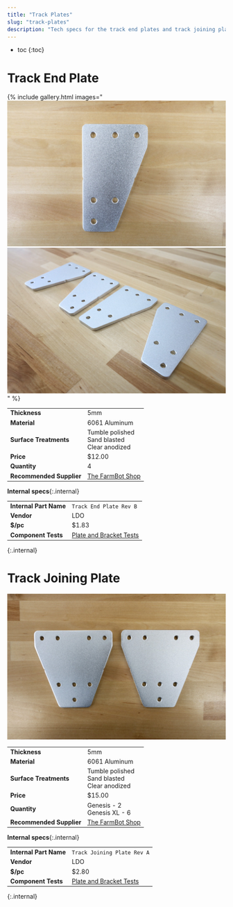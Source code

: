 ```yaml
---
title: "Track Plates"
slug: "track-plates"
description: "Tech specs for the track end plates and track joining plates in FarmBot Genesis. Visit [our shop](http://shop.farm.bot) to purchase parts."
---
```


* toc
{:toc}


# Track End Plate

{% include gallery.html images="
![track end plate](_images/track_end_plate.jpg)
![Track End Plates](_images/track_end_plates_2.jpg)
" %}

|                              |                              |
|------------------------------|------------------------------|
|**Thickness**                 |5mm
|**Material**                  |6061 Aluminum
|**Surface Treatments**        |Tumble polished<br>Sand blasted<br>Clear anodized
|**Price**                     |$12.00
|**Quantity**                  |4
|**Recommended Supplier**      |[The FarmBot Shop](http://shop.farm.bot)

**Internal specs**{:.internal}

|                              |                              |
|------------------------------|------------------------------|
|**Internal Part Name**        |`Track End Plate Rev B`
|**Vendor**                    |LDO
|**$/pc**                      |$1.83
|**Component Tests**           |[Plate and Bracket Tests](../plates-and-brackets.md#component-tests)
{:.internal}

# Track Joining Plate

![track joining plates](_images/track_joining_plates.jpg)

|                              |                              |
|------------------------------|------------------------------|
|**Thickness**                 |5mm
|**Material**                  |6061 Aluminum
|**Surface Treatments**        |Tumble polished<br>Sand blasted<br>Clear anodized
|**Price**                     |$15.00
|**Quantity**                  |Genesis - 2<br>Genesis XL - 6
|**Recommended Supplier**      |[The FarmBot Shop](http://shop.farm.bot)

**Internal specs**{:.internal}

|                              |                              |
|------------------------------|------------------------------|
|**Internal Part Name**        |`Track Joining Plate Rev A`
|**Vendor**                    |LDO
|**$/pc**                      |$2.80
|**Component Tests**           |[Plate and Bracket Tests](../plates-and-brackets.md#component-tests)
{:.internal}